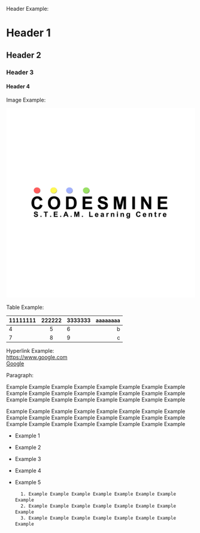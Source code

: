 Header Example:

# Header 1
## Header 2
### Header 3
#### Header 4

Image Example:

![](pic/1.png)

Table Example:

11111111|222222|3333333|aaaaaaaa
---|:-:|:--|--:
4|5|6|b
7|8|9|c


Hyperlink Example:<BR>
<a href="https://www.google.com">https://www.google.com</a><BR>
<a href="https://www.google.com">Google</a>

Paragraph:
<P>
Example Example Example Example Example Example Example Example 
Example Example Example Example Example Example Example Example 
Example Example Example Example Example Example Example Example 
<P>

<P>
Example Example Example Example Example Example Example Example <BR>
Example Example Example Example Example Example Example Example <BR>
Example Example Example Example Example Example Example Example <BR>
<P>

+ Example 1
+ Example 2
+ Example 3
+ Example 4
+ Example 5


        1. Example Example Example Example Example Example Example Example
        2. Example Example Example Example Example Example Example Example
        3. Example Example Example Example Example Example Example Example
